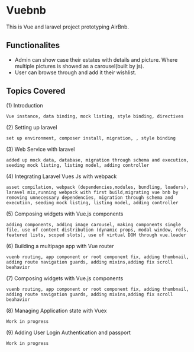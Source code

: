 # Vuebnb 

This is Vue and laravel project prototyping AirBnb.

## Functionalites

* Admin can show case their estates with details and picture. Where multiple pictures is showed as a carousel(built by js).
* User can browse through and add it their wishlist.

## Topics Covered

(1) Introduction

    Vue instance, data binding, mock listing, style binding, directives


(2) Setting up laravel

    set up environment, composer install, migration, , style binding
    
(3) Web Service with laravel

    added up mock data, database, migration through schema and execution, seeding mock listing, listing model, adding controller
    
(4) Integrating Laravel Vues Js with webpack

    asset compilation, webpack (dependencies,modules, bundling, loaders), laravel mix,running webpack with first build,migrating vue bnb by removing unnecessary dependencies, migration through schema and execution, seeding mock listing, listing model, adding controller
    
(5) Composing widgets with Vue.js components

    adding components, adding image carousel, making components single file, use of content distribution (dynamic props, modal window, refs, featured lists, scoped slots), use of virtual DOM through vue.loader
    

(6) Building a multipage app with Vue router

    vuenb routing, app component or root component fix, adding thumbnail, adding route navigation guards, adding mixins,adding fix scroll beahavior 

(7) Composing widgets with Vue.js components

    vuenb routing, app component or root component fix, adding thumbnail, adding route navigation guards, adding mixins,adding fix scroll beahavior 
    
(8) Managing Application state with Vuex

    Work in progress
 
    
(9) Adding User Login Authentication and passport

    Work in progress
